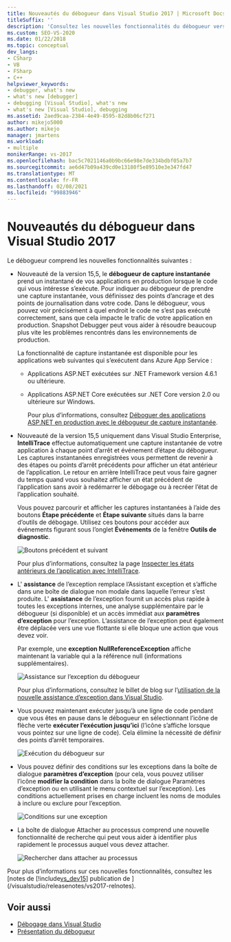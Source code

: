 ```yaml
---
title: Nouveautés du débogueur dans Visual Studio 2017 | Microsoft Docs
titleSuffix: ''
description: 'Consultez les nouvelles fonctionnalités du débogueur version 15,5. Les sont les suivants : des instantanés du code sélectionné d’applications en production et de l’étape précédente d’IntelliTrace.'
ms.custom: SEO-VS-2020
ms.date: 01/22/2018
ms.topic: conceptual
dev_langs:
- CSharp
- VB
- FSharp
- C++
helpviewer_keywords:
- debugger, what's new
- what's new [debugger]
- debugging [Visual Studio], what's new
- what's new [Visual Studio], debugging
ms.assetid: 2aed9caa-2384-4e49-8595-82d8b06cf271
author: mikejo5000
ms.author: mikejo
manager: jmartens
ms.workload:
- multiple
monikerRange: vs-2017
ms.openlocfilehash: bac5c7021146a0b9bc66e98e7de334bdbf05a7b7
ms.sourcegitcommit: ae6d47b09a439cd0e13180f5e89510e3e347fd47
ms.translationtype: MT
ms.contentlocale: fr-FR
ms.lasthandoff: 02/08/2021
ms.locfileid: "99883946"
---
```

# <a name="whats-new-for-the-debugger-in-visual-studio-2017"></a>Nouveautés du débogueur dans Visual Studio 2017

Le débogueur comprend les nouvelles fonctionnalités suivantes :

- Nouveauté de la version 15,5, le **débogueur de capture instantanée** prend un instantané de vos applications en production lorsque le code qui vous intéresse s’exécute. Pour indiquer au débogueur de prendre une capture instantanée, vous définissez des points d’ancrage et des points de journalisation dans votre code. Dans le débogueur, vous pouvez voir précisément à quel endroit le code ne s’est pas exécuté correctement, sans que cela impacte le trafic de votre application en production. Snapshot Debugger peut vous aider à résoudre beaucoup plus vite les problèmes rencontrés dans les environnements de production.

    La fonctionnalité de capture instantanée est disponible pour les applications web suivantes qui s’exécutent dans Azure App Service :

  * Applications ASP.NET exécutées sur .NET Framework version 4.6.1 ou ultérieure.
  * Applications ASP.NET Core exécutées sur .NET Core version 2.0 ou ultérieure sur Windows.

    Pour plus d’informations, consultez [Déboguer des applications ASP.NET en production avec le débogueur de capture instantanée](../debugger/debug-live-azure-applications.md).

- Nouveauté de la version 15,5 uniquement dans Visual Studio Enterprise, **IntelliTrace** effectue automatiquement une capture instantanée de votre application à chaque point d’arrêt et événement d’étape du débogueur. Les captures instantanées enregistrées vous permettent de revenir à des étapes ou points d’arrêt précédents pour afficher un état antérieur de l’application. Le retour en arrière IntelliTrace peut vous faire gagner du temps quand vous souhaitez afficher un état précédent de l’application sans avoir à redémarrer le débogage ou à recréer l’état de l’application souhaité.

    Vous pouvez parcourir et afficher les captures instantanées à l’aide des boutons **Étape précédente** et **Étape suivante** situés dans la barre d’outils de débogage. Utilisez ces boutons pour accéder aux événements figurant sous l’onglet **Événements** de la fenêtre **Outils de diagnostic**.

    ![Boutons précédent et suivant](../debugger/media/intellitrace-step-back-icons-description.png  "Boutons précédent et suivant")

    Pour plus d’informations, consultez la page [Inspecter les états antérieurs de l’application avec IntelliTrace](view-historical-application-state.md).

- L' **assistance** de l’exception remplace l’Assistant exception et s’affiche dans une boîte de dialogue non modale dans laquelle l’erreur s’est produite. L' **assistance** de l’exception fournit un accès plus rapide à toutes les exceptions internes, une analyse supplémentaire par le débogueur (si disponible) et un accès immédiat aux **paramètres d’exception** pour l’exception. L’assistance de l’exception peut également être déplacée vers une vue flottante si elle bloque une action que vous devez voir.

    Par exemple, une **exception NullReferenceException** affiche maintenant la variable qui a la référence null (informations supplémentaires).

    ![Assistance sur l’exception du débogueur](../debugger/media/dbg-exception-helper.png "DbgExceptionHelper")

    Pour plus d’informations, consultez le billet de blog sur l’[utilisation de la nouvelle assistance d’exception dans Visual Studio](https://devblogs.microsoft.com/devops/using-the-new-exception-helper-in-visual-studio-15-preview/).

- Vous pouvez maintenant exécuter jusqu’à une ligne de code pendant que vous êtes en pause dans le débogueur en sélectionnant l’icône de flèche verte **exécuter l’exécution jusqu’ici** (l’icône s’affiche lorsque vous pointez sur une ligne de code). Cela élimine la nécessité de définir des points d’arrêt temporaires.

    ![Exécution du débogueur sur](../debugger/media/dbg-run-to-click.png "DbgRunToClick")

- Vous pouvez définir des conditions sur les exceptions dans la boîte de dialogue **paramètres d’exception** (pour cela, vous pouvez utiliser l’icône **modifier la condition** dans la boîte de dialogue Paramètres d’exception ou en utilisant le menu contextuel sur l’exception). Les conditions actuellement prises en charge incluent les noms de modules à inclure ou exclure pour l’exception.

    ![Conditions sur une exception](../debugger/media/dbg-conditional-exception.png "DbgConditionalException")

- La boîte de dialogue Attacher au processus comprend une nouvelle fonctionnalité de recherche qui peut vous aider à identifier plus rapidement le processus auquel vous devez attacher.

    ![Rechercher dans attacher au processus](../debugger/media/dbg-attach-to-process-search.png "DbgAttachToProcessSearch")

Pour plus d’informations sur ces nouvelles fonctionnalités, consultez les [notes de [!include[vs_dev15](../misc/includes/vs_dev15_md.md)] publication de ](/visualstudio/releasenotes/vs2017-relnotes).

## <a name="see-also"></a>Voir aussi

- [Débogage dans Visual Studio](../debugger/index.yml)
- [Présentation du débogueur](../debugger/debugger-feature-tour.md)